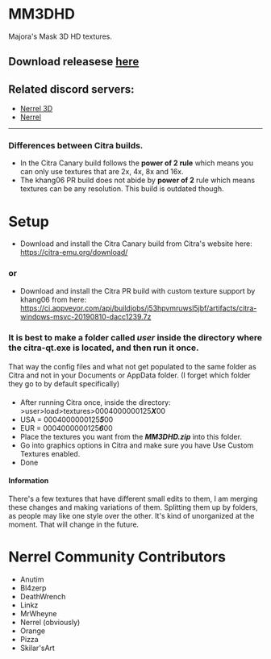 # MM3DHD
Majora's Mask 3D HD textures.

## Download releasese [here](https://github.com/DeathWrench/MM3DHD/releases/)

## Related discord servers:
* [Nerrel 3D](https://discord.gg/YgspcmS)
* [Nerrel](https://discord.gg/BBre2vJ)
__________________________________________________________________________________________________________________________________
### Differences between Citra builds.
* In the Citra Canary build follows the **power of 2 rule** which means you can only use textures that are 2x, 4x, 8x and 16x.
* The khang06 PR build does not abide by **power of 2** rule which means textures can be any resolution. This build is outdated though.

# Setup
* Download and install the Citra Canary build from Citra's website here:
https://citra-emu.org/download/
### or
* Download and install the Citra PR build with custom texture support by khang06 from here: https://ci.appveyor.com/api/buildjobs/j53hpvmruwsl5jbf/artifacts/citra-windows-msvc-20190810-dacc1239.7z
### It is best to make a folder called *user* inside the directory where the **citra-qt.exe** is located, and then run it once.  
#### 
That way the config files and what not get populated to the same folder as Citra and not in your Documents or AppData folder. (I forget which folder they go to by default specifically)
####
* After running Citra once, inside the directory: >user>load>textures>0004000000125***X***00
* USA = 0004000000125***5***00
* EUR = 0004000000125***6***00
* Place the textures you want from the ***MM3DHD.zip*** into this folder.
* Go into graphics options in Citra and make sure you have Use Custom Textures enabled. 
* Done

#### Information
There's a few textures that have different small edits to them, I am merging these changes and making variations of them. Splitting them up by folders, as people may like one style over the other. It's kind of unorganized at the moment. That will change in the future.

# Nerrel Community Contributors
* Anutim
* Bl4zerp
* DeathWrench
* Linkz
* MrWheyne
* Nerrel (obviously)
* Orange
* Pizza
* Skilar'sArt

